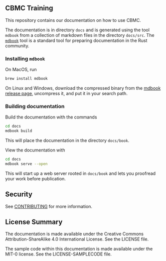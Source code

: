 ## CBMC Training

This repository contains our documentation on how to use CBMC.

The documentation is in directory `docs` and is generated using the
tool `mdbook` from a collection of markdown files in the directory
`docs/src`.  The [`mdbook`](https://rust-lang.github.io/mdBook/)
tool is a standard tool for preparing documentation in the Rust community.

### Installing `mdbook`

On MacOS, run
```bash
brew install mdbook
```
On Linux and Windows, download the compressed binary from the
[mdbook release page](https://github.com/rust-lang/mdBook/releases/latest),
uncompress it, and put it in your search path.

### Building documentation

Build the documentation with the commands
```bash
cd docs
mdbook build
```
This will place the documentation in the directory `docs/book`.

View the documentation with
```bash
cd docs
mdbook serve --open
```
This will start up a web server rooted in `docs/book` and lets you
proofread your work before publication.

## Security

See [CONTRIBUTING](CONTRIBUTING.md#security-issue-notifications) for more information.

## License Summary

The documentation is made available under the Creative Commons Attribution-ShareAlike 4.0 International License. See the LICENSE file.

The sample code within this documentation is made available under the MIT-0 license. See the LICENSE-SAMPLECODE file.

